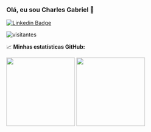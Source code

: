 ### Olá, eu sou Charles Gabriel 👋

[![Linkedin Badge](https://img.shields.io/badge/-LinkedIn-0e76a8?style=flat-square&logo=Linkedin&logoColor=white)](https://www.linkedin.com/in/charles-gabriel-leandro-do-carmo-617b0078/)

![visitantes](https://visitor-badge.glitch.me/badge?page_id=charlesgabriel.charlesgabriel)

📈 **Minhas estatísticas GitHub:**
<p>
<img height="180em" src="https://github-readme-stats.vercel.app/api?username=charlesgabriel&show_icons=true&hide_border=true&&count_private=true&include_all_commits=true" />
<img height="180em" src="https://github-readme-stats.vercel.app/api/top-langs/?username=charlesgabriel&exclude_repo=KNN-Image-Classification&show_icons=true&hide_border=true&layout=compact&langs_count=8"/>
</p>

<!--
**charlesgabriel/charlesgabriel** is a ✨ _special_ ✨ repository because its `README.md` (this file) appears on your GitHub profile.

Here are some ideas to get you started:

- 🔭 I’m currently working on ...
- 🌱 I’m currently learning ...
- 👯 I’m looking to collaborate on ...
- 🤔 I’m looking for help with ...
- 💬 Ask me about ...
- 📫 How to reach me: ...
- 😄 Pronouns: ...
- ⚡ Fun fact: ...
-->
